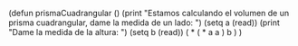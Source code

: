 (defun prismaCuadrangular ()
	(print "Estamos calculando el volumen de un prisma cuadrangular, dame la medida de un lado: ")
	(setq a (read))
	(print "Dame la medida de la altura: ")
	(setq b (read))
	( * ( * a a ) b )
	)